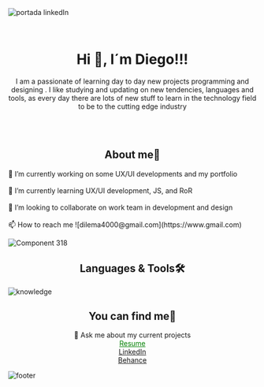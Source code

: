 </br></br>
![portada linkedIn](https://github.com/DIGORACCOON4279/DIGORACCOON4279/assets/88150970/7b89ca38-4816-4c8e-89d8-b183614af8f0)

</br>
<div aling="center">
    <h1 align="center">Hi 👋, I´m Diego!!!</h1>
<p align="center">I am a passionate of learning day to day new projects programming and designing . I like studying and updating on new tendencies, languages and tools, as every day there are lots of new stuff to learn in the technology field to be to the cutting edge industry</p>
</div>
</br></br>

<div align="center">
    <h2>About me🚀</h2>
    <div align="left">
        🔭 I’m currently working on some UX/UI developments and my portfolio </br></br>
        🌱 I’m currently learning UX/UI development, JS, and RoR </br></br>
        👯 I’m looking to collaborate on work team in development and design </br></br>
        📫 How to reach me ![dilema4000@gmail.com](https://www.gmail.com)
        
 ![Component 318](https://github.com/DIGORACCOON4279/DIGORACCOON4279/assets/88150970/bdbccc56-966a-43f5-ad94-3493a4163211)
        
   </div>
</div>


<h2 align="center">Languages & Tools🛠</h2>

![knowledge](https://github.com/DIGORACCOON4279/DIGORACCOON4279/assets/88150970/cbbb2a0b-e602-4173-a6be-eca7d52124b6)



<div align="center">
    <h2>You can find me📱</h2>
    💬 Ask me about my current projects </br>
        <a style="color:green;" href="https://www.canva.com/design/DAEsDw2MN44/Qz8u92eqiV8Tdmnq5npKqg/view?website#1:resume-english">
            Resume
        </a> </br>
        <a href="https://www.linkedin.com/in/diegomarinmora/">
            LinkedIn
        </a> </br>
        <a href="https://www.behance.net/diegomarin21">
            Behance
         </a>
</div>


![footer](https://github.com/DIGORACCOON4279/DIGORACCOON4279/assets/88150970/7f8b5ae3-5a13-414d-a38e-d06eaafaff63)
